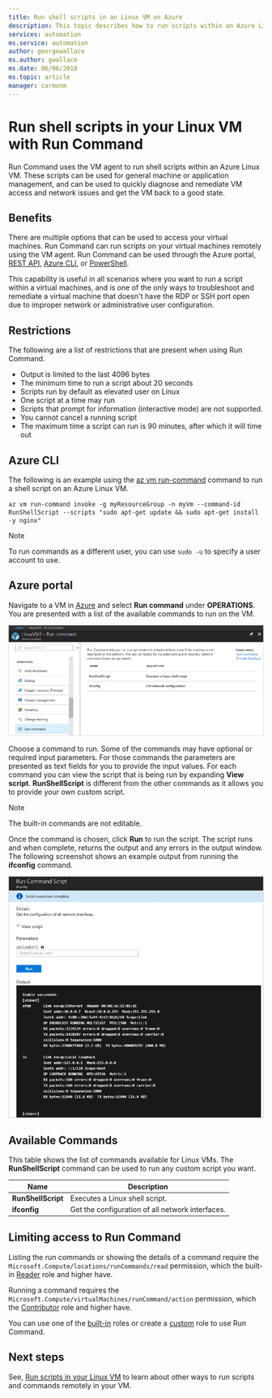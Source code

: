 ```yaml
---
title: Run shell scripts in an Linux VM on Azure
description: This topic describes how to run scripts within an Azure Linux virtual machine using Run Command
services: automation
ms.service: automation
author: georgewallace
ms.author: gwallace
ms.date: 06/06/2018
ms.topic: article
manager: carmonm
---
```

# Run shell scripts in your Linux VM with Run Command

Run Command uses the VM agent to run shell scripts within an Azure Linux VM. These scripts can be used for general machine or application management, and can be used to quickly diagnose and remediate VM access and network issues and get the VM back to a good state.

## Benefits

There are multiple options that can be used to access your virtual machines. Run Command can run scripts on your virtual machines remotely using the VM agent. Run Command can be used through the Azure portal, [REST API](/rest/api/compute/virtual%20machines%20run%20commands/runcommand), [Azure CLI](/cli/azure/vm/run-command?view=azure-cli-latest#az-vm-run-command-invoke), or [PowerShell](/powershell/module/azurerm.compute/invoke-azurermvmruncommand).

This capability is useful in all scenarios where you want to run a script within a virtual machines, and is one of the only ways to troubleshoot and remediate a virtual machine that doesn't have the RDP or SSH port open due to improper network or administrative user configuration.

## Restrictions

The following are a list of restrictions that are present when using Run Command.

* Output is limited to the last 4096 bytes
* The minimum time to run a script about 20 seconds
* Scripts run by default as elevated user on Linux
* One script at a time may run
* Scripts that prompt for information (interactive mode) are not supported.
* You cannot cancel a running script
* The maximum time a script can run is 90 minutes, after which it will time out

## Azure CLI

The following is an example using the [az vm run-command](/cli/azure/vm/run-command?view=azure-cli-latest#az-vm-run-command-invoke) command to run a shell script on an Azure Linux VM.

```azurecli-interactive
az vm run-command invoke -g myResourceGroup -n myVm --command-id RunShellScript --scripts "sudo apt-get update && sudo apt-get install -y nginx"
```

> [!NOTE]
> To run commands as a different user, you can use `sudo -u` to specify a user account to use.

## Azure portal

Navigate to a VM in [Azure](https://portal.azure.com) and select **Run command** under **OPERATIONS**. You are presented with a list of the available commands to run on the VM.

![Run command list](./media/run-command/run-command-list.png)

Choose a command to run. Some of the commands may have optional or required input parameters. For those commands the parameters are presented as text fields for you to provide the input values. For each command you can view the script that is being run by expanding **View script**. **RunShellScript** is different from the other commands as it allows you to provide your own custom script. 

> [!NOTE]
> The built-in commands are not editable.

Once the command is chosen, click **Run** to run the script. The script runs and when complete, returns the output and any errors in the output window. The following screenshot shows an example output from running the **ifconfig** command.

![Run command script output](./media/run-command/run-command-script-output.png)

## Available Commands

This table shows the list of commands available for Linux VMs. The **RunShellScript** command can be used to run any custom script you want.

|**Name**|**Description**|
|---|---|
|**RunShellScript**|Executes a Linux shell script.|
|**ifconfig**| Get the configuration of all network interfaces.|

## Limiting access to Run Command

Listing the run commands or showing the details of a command require the `Microsoft.Compute/locations/runCommands/read` permission, which the built-in [Reader](../../role-based-access-control/built-in-roles.md#reader) role and higher have.

Running a command requires the `Microsoft.Compute/virtualMachines/runCommand/action` permission, which the [Contributor](../../role-based-access-control/built-in-roles.md#virtual-machine-contributor) role and higher have.

You can use one of the [built-in](../../role-based-access-control/built-in-roles.md) roles or create a [custom](../../role-based-access-control/custom-roles.md) role to use Run Command.

## Next steps

See, [Run scripts in your Linux VM](run-scripts-in-vm.md) to learn about other ways to run scripts and commands remotely in your VM.
